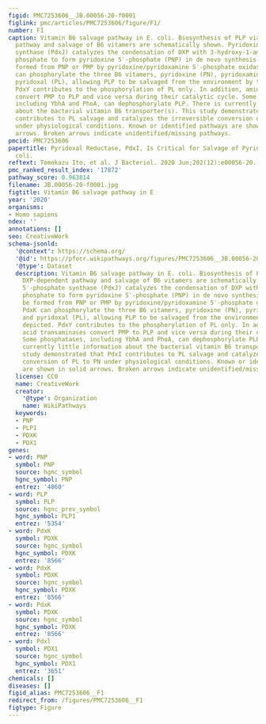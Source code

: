 ```yaml
---
figid: PMC7253606__JB.00056-20-f0001
figlink: pmc/articles/PMC7253606/figure/F1/
number: F1
caption: Vitamin B6 salvage pathway in E. coli. Biosynthesis of PLP via the DXP-dependent
  pathway and salvage of B6 vitamers are schematically shown. Pyridoxine 5′-phosphate
  synthase (PdxJ) catalyzes the condensation of DXP with 3-hydroxy-1-aminoacetone
  phosphate to form pyridoxine 5′-phosphate (PNP) in de novo synthesis. PLP can be
  formed from PNP or PMP by pyridoxine/pyridoxamine 5′-phosphate oxidase (PdxH). PdxK
  can phosphorylate the three B6 vitamers, pyridoxine (PN), pyridoxamine (PM), and
  pyridoxal (PL), allowing PLP to be salvaged from the environment by the routes depicted.
  PdxY contributes to the phosphorylation of PL only. In addition, amino acid transaminases
  convert PMP to PLP and vice versa during their catalytic cycle. Some phosphatases,
  including YbhA and PhoA, can dephosphorylate PLP. There is currently little information
  about the bacterial vitamin B6 transporter(s). This study demonstrated that PdxI
  contributes to PL salvage and catalyzes the irreversible conversion of PL to PN
  under physiological conditions. Known or identified pathways are shown in solid
  arrows. Broken arrows indicate unidentified/missing pathways.
pmcid: PMC7253606
papertitle: Pyridoxal Reductase, PdxI, Is Critical for Salvage of Pyridoxal in Escherichia
  coli.
reftext: Tomokazu Ito, et al. J Bacteriol. 2020 Jun;202(12):e00056-20.
pmc_ranked_result_index: '17872'
pathway_score: 0.963814
filename: JB.00056-20-f0001.jpg
figtitle: Vitamin B6 salvage pathway in E
year: '2020'
organisms:
- Homo sapiens
ndex: ''
annotations: []
seo: CreativeWork
schema-jsonld:
  '@context': https://schema.org/
  '@id': https://pfocr.wikipathways.org/figures/PMC7253606__JB.00056-20-f0001.html
  '@type': Dataset
  description: Vitamin B6 salvage pathway in E. coli. Biosynthesis of PLP via the
    DXP-dependent pathway and salvage of B6 vitamers are schematically shown. Pyridoxine
    5′-phosphate synthase (PdxJ) catalyzes the condensation of DXP with 3-hydroxy-1-aminoacetone
    phosphate to form pyridoxine 5′-phosphate (PNP) in de novo synthesis. PLP can
    be formed from PNP or PMP by pyridoxine/pyridoxamine 5′-phosphate oxidase (PdxH).
    PdxK can phosphorylate the three B6 vitamers, pyridoxine (PN), pyridoxamine (PM),
    and pyridoxal (PL), allowing PLP to be salvaged from the environment by the routes
    depicted. PdxY contributes to the phosphorylation of PL only. In addition, amino
    acid transaminases convert PMP to PLP and vice versa during their catalytic cycle.
    Some phosphatases, including YbhA and PhoA, can dephosphorylate PLP. There is
    currently little information about the bacterial vitamin B6 transporter(s). This
    study demonstrated that PdxI contributes to PL salvage and catalyzes the irreversible
    conversion of PL to PN under physiological conditions. Known or identified pathways
    are shown in solid arrows. Broken arrows indicate unidentified/missing pathways.
  license: CC0
  name: CreativeWork
  creator:
    '@type': Organization
    name: WikiPathways
  keywords:
  - PNP
  - PLP1
  - PDXK
  - PDX1
genes:
- word: PNP
  symbol: PNP
  source: hgnc_symbol
  hgnc_symbol: PNP
  entrez: '4860'
- word: PLP
  symbol: PLP
  source: hgnc_prev_symbol
  hgnc_symbol: PLP1
  entrez: '5354'
- word: PdxK
  symbol: PDXK
  source: hgnc_symbol
  hgnc_symbol: PDXK
  entrez: '8566'
- word: PdxK
  symbol: PDXK
  source: hgnc_symbol
  hgnc_symbol: PDXK
  entrez: '8566'
- word: PdxK
  symbol: PDXK
  source: hgnc_symbol
  hgnc_symbol: PDXK
  entrez: '8566'
- word: Pdxl
  symbol: PDX1
  source: hgnc_symbol
  hgnc_symbol: PDX1
  entrez: '3651'
chemicals: []
diseases: []
figid_alias: PMC7253606__F1
redirect_from: /figures/PMC7253606__F1
figtype: Figure
---
```

